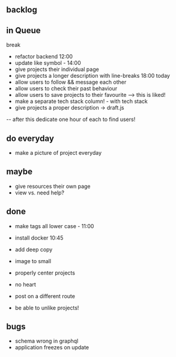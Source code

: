 ## backlog

## in Queue

break

- refactor backend 12:00
- update like symbol - 14:00
- give projects their individual page
- give projects a longer description with line-breaks 18:00 today
- allow users to follow && message each other
- allow users to check their past behaviour
- allow users to save projects to their favourite --> this is liked!
- make a separate tech stack column! - with tech stack
- give projects a proper description -> draft.js

-- after this dedicate one hour of each to find users!

## do everyday

- make a picture of project everyday

## maybe

- give resources their own page
- view vs. need help?

## done

- make tags all lower case - 11:00

- install docker 10:45

- add deep copy
- image to small
- properly center projects
- no heart
- post on a different route
- be able to unlike projects!

## bugs

- schema wrong in graphql
- application freezes on update
